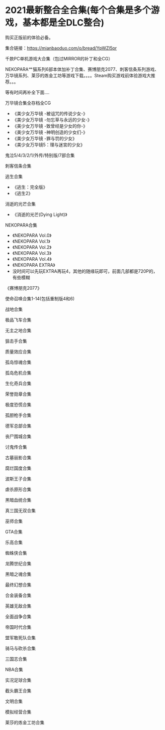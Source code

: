 # 2021最新整合全合集(每个合集是多个游戏，基本都是全DLC整合)

购买正版前的体验必备。

集合链接：https://mianbaoduo.com/o/bread/YpWZl5pr

千款PC单机游戏大合集（包过MIRROR的补丁和全CG）

NEKOPARA艹猫系列6部本体加补丁合集、赛博朋克2077、刺客信条系列游戏、万华镜系列、莱莎的炼金工坊等游戏下载。。。。Steam购买游戏前体验游戏大推荐。。。

等有时间再补全下面....

万华镜合集全存档全CG
- 《美少女万华镜 -被诅咒的传说少女-》
- 《美少女万华镜 -勿忘草与永远的少女-》
- 《美少女万华镜 -致曾经是少女的你-》
- 《美少女万华镜 -神明创造的少女们-》
- 《美少女万华镜 -罪与罚的少女》
- 《美少女万华镜5：理与迷宮的少女》

鬼泣5/4/3/2/1/外传/特别版/7部合集

刺客信条合集

逃生合集
- 《逃生：完全版》
- 《逃生2》


消逝的光芒合集
- 《消逝的光芒(Dying
Light)》

NEKOPARA合集
- 《NEKOPARA Vol.0》
- 《NEKOPARA Vol.1》
- 《NEKOPARA Vol.2》
- 《NEKOPARA Vol.3》
- 《NEKOPARA Vol.4》
- 《NEKOPARA EXTRA》
- 没时间可以先玩EXTRA再玩4，其他的随缘玩即可，前面几部都是720P的，有些模糊

《赛博朋克2077》

使命召唤合集1-14(包括重制版4和6)

战地合集

极品飞车合集

无主之地合集

狙击手合集

质量效应合集

孤岛惊魂合集

孤岛危机合集

生化奇兵合集

荣誉勋章合集

极度恐慌合集

孤胆枪手合集

德军总部合集

丧尸围城合集

讨鬼传合集

古墓丽影合集

腐烂国度合集

波斯王子合集

虐杀原形合集

黑暗血统合集

真三国无双合集

巫师合集

GTA合集

乐高合集

蜘蛛侠合集

龙腾世纪合集

黑暗之魂合集

最终幻想合集

合金装备合集

英雄无敌合集

全面战争合集

帝国时代合集

盟军敢死队合集

骑马与砍杀合集

三国志合集

NBA合集

实况足球合集

截头霸王合集

文明合集

模拟经营合集

莱莎的炼金工坊合集